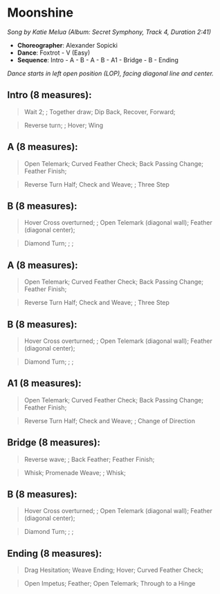 # Moonshine
*Song by Katie Melua (Album: Secret Symphony, Track 4, Duration 2:41)*

* **Choreographer**: Alexander Sopicki
* **Dance**: Foxtrot - V (Easy)
* **Sequence**: Intro - A - B - A - B - A1 - Bridge - B - Ending

*Dance starts in left open position (LOP), facing diagonal line and center.*

## Intro (8 measures):
> Wait 2; ; Together draw; Dip Back, Recover, Forward;

> Reverse turn; ; Hover; Wing  

## A (8 measures):
> Open Telemark; Curved Feather Check; Back Passing Change; Feather Finish;

> Reverse Turn Half; Check and Weave; ; Three Step

## B (8 measures):
> Hover Cross overturned; ; Open Telemark (diagonal wall); Feather (diagonal center);

> Diamond Turn; ; ;

## A (8 measures):
> Open Telemark; Curved Feather Check; Back Passing Change; Feather Finish;

> Reverse Turn Half; Check and Weave; ; Three Step

## B (8 measures):
> Hover Cross overturned; ; Open Telemark (diagonal wall); Feather (diagonal center);

> Diamond Turn; ; ;

## A1 (8 measures):
> Open Telemark; Curved Feather Check; Back Passing Change; Feather Finish;

> Reverse Turn Half; Check and Weave; ; Change of Direction


## Bridge (8 measures):
> Reverse wave; ; Back Feather; Feather Finish;

> Whisk; Promenade Weave; ; Whisk;

## B (8 measures):
> Hover Cross overturned; ; Open Telemark (diagonal wall); Feather (diagonal center);

> Diamond Turn; ; ;

## Ending (8 measures):
> Drag Hesitation; Weave Ending; Hover; Curved Feather Check;

> Open Impetus; Feather; Open Telemark; Through to a Hinge
